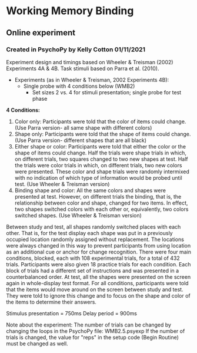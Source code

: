 # Working Memory Binding 
## Online experiment
### Created in PsychoPy by Kelly Cotton 01/11/2021

Experiment design and timings based on Wheeler & Treisman (2002) Experiments 4A & 4B.
Task stimuli based on Parra et al. (2010).

* Experiments (as in Wheeler & Treisman, 2002 Experiments 4B):
	* Single probe with 4 conditions below (WMB2)
		* Set sizes 2 vs. 4 for stimuli presentation; single probe for test phase

**4 Conditions:**
1. Color only: Participants were told that the color of items could change. (Use Parra version- all same shape with different colors)
2. Shape only: Participants were told that the shape of items could change. (Use Parra version- different shapes that are all black)
3. Either shape or color: Participants were told that either the color or the shape of items could change. Half the trials were shape trials in which, on different trials, two squares changed to two new shapes at test. Half the trials were color trials in which, on different trials, two new colors were presented. These color and shape trials were randomly intermixed with no indication of which type of information would be probed until test. (Use Wheeler & Treisman version)
4. Binding shape and color: All the same colors and shapes were presented at test. However, on different trials the binding, that is, the relationship between color and shape, changed for two items. In effect, two shapes switched colors with each other or, equivalently, two colors switched shapes. (Use Wheeler & Treisman version)


Between study and test, all shapes randomly switched places with each other. That is, for the test display each shape was put in a previously occupied location randomly assigned without replacement. The locations were always changed in this way to prevent participants from using location as an additional cue or anchor for change recognition. There were four main conditions, blocked, each with 108 experimental trials, for a total of 432 trials. Participants were also given 18 practice trials for each condition. Each block of trials had a different set of instructions and was presented in a counterbalanced order. At test, all the shapes were presented on the screen again in whole-display test format. For all conditions, participants were told that the items would move around on the screen between study and test. They were told to ignore this change and to focus on the shape and color of the items to determine their answers.

Stimulus presentation = 750ms
Delay period = 900ms


Note about the experiment: 
The number of trials can be changed by changing the loops in the PsychoPy file: WMB2.5.psyexp
If the number of trials is changed, the value for "reps" in the setup code (Begin Routine) must be changed as well.

